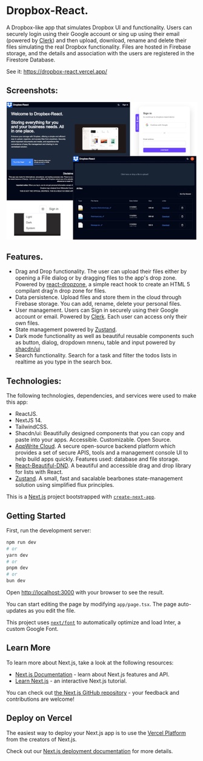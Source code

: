 # Dropbox-React.

A Dropbox-like app that simulates Dropbox UI and functionality. Users can securely login using their Google account or sing up using their email (powered by [Clerk](https://clerk.com/)) and then upload, download, rename and delete their files simulating the real Dropbox functionality. Files are hosted in Firebase storage, and the details and association with the users are registered in the Firestore Database.

See it: https://dropbox-react.vercel.app/

## Screenshots:

<div align="center">
  <img src="screenshots/Dropbox-React.jpg" alt="screenshot" width="700" style="width:700px;"/>
</div>

## Features.

- Drag and Drop functionality. The user can upload their files either by opening a File dialog or by dragging files to the app's drop zone. Powered by [react-dropzone](https://react-dropzone.js.org/), a simple react hook to create an HTML 5 compilant drag'n drop zone for files.
- Data persistence. Upload files and store them in the cloud through Firebase storage. You can add, rename, delete your personal files.
- User management. Users can Sign in securely using their Google account or email. Powered by [Clerk](https://clerk.com/). Each user can access only their own files.
- State management powered by [Zustand](https://www.npmjs.com/package/zustand).
- Dark mode functionality as well as beautiful reusable components such as button, dialog, dropdown mnenu, table and input powered by [shacdn/ui](https://ui.shadcn.com/)
- Search functionality. Search for a task and filter the todos lists in realtime as you type in the search box.

## Technologies:

The following technologies, dependencies, and services were used to make this app:

- ReactJS.
- NextJS 14.
- TailwindCSS.
- Shacdn/ui: Beautifully designed components that you can copy and paste into your apps. Accessible. Customizable. Open Source.
- [AppWrite Cloud](https://cloud.appwrite.io/). A secure open-source backend platform which provides a set of secure APIS, tools and a management console UI to help build apps quickly. Features used: database and file storage.
- [React-Beautiful-DND](https://github.com/atlassian/react-beautiful-dnd). A beautiful and accessible drag and drop library for lists with React.
- [Zustand](https://www.npmjs.com/package/zustand). A small, fast and sacalable bearbones state-management solution using simplified flux principles.

This is a [Next.js](https://nextjs.org/) project bootstrapped with [`create-next-app`](https://github.com/vercel/next.js/tree/canary/packages/create-next-app).

## Getting Started

First, run the development server:

```bash
npm run dev
# or
yarn dev
# or
pnpm dev
# or
bun dev
```

Open [http://localhost:3000](http://localhost:3000) with your browser to see the result.

You can start editing the page by modifying `app/page.tsx`. The page auto-updates as you edit the file.

This project uses [`next/font`](https://nextjs.org/docs/basic-features/font-optimization) to automatically optimize and load Inter, a custom Google Font.

## Learn More

To learn more about Next.js, take a look at the following resources:

- [Next.js Documentation](https://nextjs.org/docs) - learn about Next.js features and API.
- [Learn Next.js](https://nextjs.org/learn) - an interactive Next.js tutorial.

You can check out [the Next.js GitHub repository](https://github.com/vercel/next.js/) - your feedback and contributions are welcome!

## Deploy on Vercel

The easiest way to deploy your Next.js app is to use the [Vercel Platform](https://vercel.com/new?utm_medium=default-template&filter=next.js&utm_source=create-next-app&utm_campaign=create-next-app-readme) from the creators of Next.js.

Check out our [Next.js deployment documentation](https://nextjs.org/docs/deployment) for more details.
